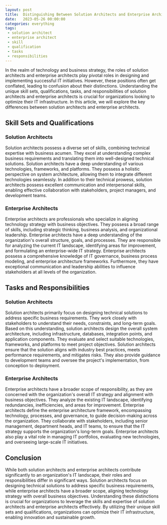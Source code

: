 ```yaml
---
layout: post
title:  Distinguishing Between Solution Architects and Enterprise Architects
date:   2023-05-26 00:00:00
categories: everything
tags:
 - solution architect
 - enterprise architect
 - skill
 - qualification
 - tasks
 - responsibilities
---
```

In the realm of technology and business strategy, the roles of solution architects and enterprise architects play pivotal roles in designing and implementing successful IT initiatives. However, these positions often get conflated, leading to confusion about their distinctions. Understanding the unique skill sets, qualifications, tasks, and responsibilities of solution architects and enterprise architects is crucial for organizations looking to optimize their IT infrastructure. In this article, we will explore the key differences between solution architects and enterprise architects.

## Skill Sets and Qualifications

### Solution Architects

Solution architects possess a diverse set of skills, combining technical expertise with business acumen. They excel at understanding complex business requirements and translating them into well-designed technical solutions. Solution architects have a deep understanding of various technologies, frameworks, and platforms. They possess a holistic perspective on system architecture, allowing them to integrate different technologies seamlessly. In addition to their technical prowess, solution architects possess excellent communication and interpersonal skills, enabling effective collaboration with stakeholders, project managers, and development teams.

### Enterprise Architects

Enterprise architects are professionals who specialize in aligning technology strategy with business objectives. They possess a broad range of skills, including strategic thinking, business analysis, and organizational leadership. Enterprise architects have a deep understanding of the organization's overall structure, goals, and processes. They are responsible for analyzing the current IT landscape, identifying areas for improvement, and formulating an enterprise-wide IT strategy. Enterprise architects possess a comprehensive knowledge of IT governance, business process modeling, and enterprise architecture frameworks. Furthermore, they have exceptional communication and leadership abilities to influence stakeholders at all levels of the organization.

## Tasks and Responsibilities

### Solution Architects

Solution architects primarily focus on designing technical solutions to address specific business requirements. They work closely with stakeholders to understand their needs, constraints, and long-term goals. Based on this understanding, solution architects design the overall system architecture, including infrastructure, databases, integration points, and application components. They evaluate and select suitable technologies, frameworks, and platforms to meet project objectives. Solution architects ensure that the solution aligns with industry best practices, meets performance requirements, and mitigates risks. They also provide guidance to development teams and oversee the project's implementation, from conception to deployment.

### Enterprise Architects

Enterprise architects have a broader scope of responsibility, as they are concerned with the organization's overall IT strategy and alignment with business objectives. They analyze the existing IT landscape, identifying redundancies, inefficiencies, and areas for improvement. Enterprise architects define the enterprise architecture framework, encompassing technology, processes, and governance, to guide decision-making across the organization. They collaborate with stakeholders, including senior management, department heads, and IT teams, to ensure that the IT strategy supports the organization's long-term goals. Enterprise architects also play a vital role in managing IT portfolios, evaluating new technologies, and overseeing large-scale IT initiatives.

## Conclusion

While both solution architects and enterprise architects contribute significantly to an organization's IT landscape, their roles and responsibilities differ in significant ways. Solution architects focus on designing technical solutions to address specific business requirements, while enterprise architects have a broader scope, aligning technology strategy with overall business objectives. Understanding these distinctions is crucial for organizations to leverage the skills and expertise of solution architects and enterprise architects effectively. By utilizing their unique skill sets and qualifications, organizations can optimize their IT infrastructure, enabling innovation and sustainable growth.